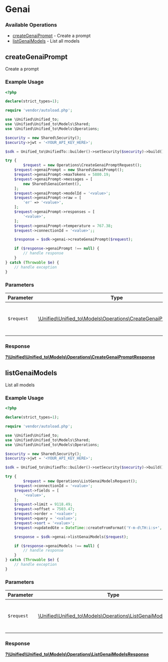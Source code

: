 # Genai


### Available Operations

* [createGenaiPrompt](#creategenaiprompt) - Create a prompt
* [listGenaiModels](#listgenaimodels) - List all models

## createGenaiPrompt

Create a prompt

### Example Usage

```php
<?php

declare(strict_types=1);

require 'vendor/autoload.php';

use \Unified\Unified_to;
use \Unified\Unified_to\Models\Shared;
use \Unified\Unified_to\Models\Operations;

$security = new Shared\Security();
$security->jwt = '<YOUR_API_KEY_HERE>';

$sdk = Unified_to\UnifiedTo::builder()->setSecurity($security)->build();

try {
        $request = new Operations\CreateGenaiPromptRequest();
    $request->genaiPrompt = new Shared\GenaiPrompt();
    $request->genaiPrompt->maxTokens = 5880.19;
    $request->genaiPrompt->messages = [
        new Shared\GenaiContent(),
    ];
    $request->genaiPrompt->modelId = '<value>';
    $request->genaiPrompt->raw = [
        'er' => '<value>',
    ];
    $request->genaiPrompt->responses = [
        '<value>',
    ];
    $request->genaiPrompt->temperature = 767.38;
    $request->connectionId = '<value>';;

    $response = $sdk->genai->createGenaiPrompt($request);

    if ($response->genaiPrompt !== null) {
        // handle response
    }
} catch (Throwable $e) {
    // handle exception
}
```

### Parameters

| Parameter                                                                                                             | Type                                                                                                                  | Required                                                                                                              | Description                                                                                                           |
| --------------------------------------------------------------------------------------------------------------------- | --------------------------------------------------------------------------------------------------------------------- | --------------------------------------------------------------------------------------------------------------------- | --------------------------------------------------------------------------------------------------------------------- |
| `$request`                                                                                                            | [\Unified\Unified_to\Models\Operations\CreateGenaiPromptRequest](../../Models/Operations/CreateGenaiPromptRequest.md) | :heavy_check_mark:                                                                                                    | The request object to use for the request.                                                                            |


### Response

**[?\Unified\Unified_to\Models\Operations\CreateGenaiPromptResponse](../../Models/Operations/CreateGenaiPromptResponse.md)**


## listGenaiModels

List all models

### Example Usage

```php
<?php

declare(strict_types=1);

require 'vendor/autoload.php';

use \Unified\Unified_to;
use \Unified\Unified_to\Models\Shared;
use \Unified\Unified_to\Models\Operations;

$security = new Shared\Security();
$security->jwt = '<YOUR_API_KEY_HERE>';

$sdk = Unified_to\UnifiedTo::builder()->setSecurity($security)->build();

try {
        $request = new Operations\ListGenaiModelsRequest();
    $request->connectionId = '<value>';
    $request->fields = [
        '<value>',
    ];
    $request->limit = 9118.49;
    $request->offset = 7503.47;
    $request->order = '<value>';
    $request->query = '<value>';
    $request->sort = '<value>';
    $request->updatedGte = DateTime::createFromFormat('Y-m-d\TH:i:s+', '2023-12-26T16:13:56.581Z');;

    $response = $sdk->genai->listGenaiModels($request);

    if ($response->genaiModels !== null) {
        // handle response
    }
} catch (Throwable $e) {
    // handle exception
}
```

### Parameters

| Parameter                                                                                                         | Type                                                                                                              | Required                                                                                                          | Description                                                                                                       |
| ----------------------------------------------------------------------------------------------------------------- | ----------------------------------------------------------------------------------------------------------------- | ----------------------------------------------------------------------------------------------------------------- | ----------------------------------------------------------------------------------------------------------------- |
| `$request`                                                                                                        | [\Unified\Unified_to\Models\Operations\ListGenaiModelsRequest](../../Models/Operations/ListGenaiModelsRequest.md) | :heavy_check_mark:                                                                                                | The request object to use for the request.                                                                        |


### Response

**[?\Unified\Unified_to\Models\Operations\ListGenaiModelsResponse](../../Models/Operations/ListGenaiModelsResponse.md)**

